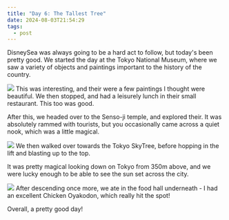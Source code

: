 ```yaml
---
title: "Day 6: The Tallest Tree"
date: 2024-08-03T21:54:29
tags:
  - post
---
```

DisneySea was always going to be a hard act to follow, but today's been pretty good. We started the day at the Tokyo National Museum, where we saw a variety of objects and paintings important to the history of the country.

![](/japan/media/1000019284.jpg)
This was interesting, and their were a few paintings I thought were beautiful. We then stopped, and had a leisurely lunch in their small restaurant. This too was good.

After this, we headed over to the Senso-ji temple, and explored their. It was absolutely rammed with tourists, but you occasionally came across a quiet nook, which was a little magical.

![](/japan/media/1000019309.jpg)
We then walked over towards the Tokyo SkyTree, before hopping in the lift and blasting up to the top. 

It was pretty magical looking down on Tokyo from 350m above, and we were lucky enough to be able to see the sun set across the city. 

![](/japan/media/1000019394.jpg)
After descending once more, we ate in the food hall underneath - I had an excellent Chicken Oyakodon, which really hit the spot!

Overall, a pretty good day!
